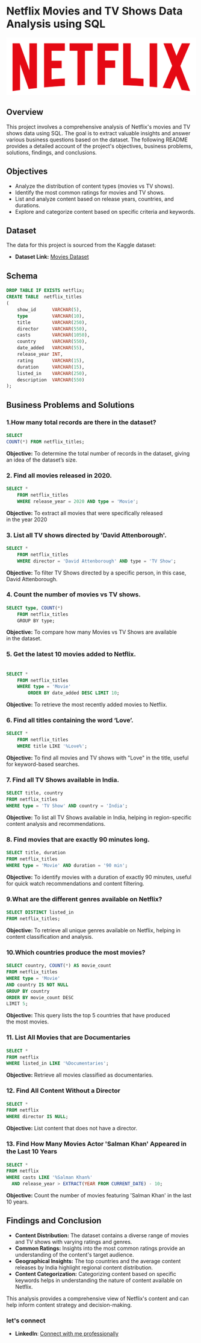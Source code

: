 # Netflix Movies and TV Shows Data Analysis using SQL
![Netflix ](https://github.com/Manikandan-V-26/Netflix_sql_project/blob/main/logo.png)

## Overview
This project involves a comprehensive analysis of Netflix's movies and TV shows data using SQL. The goal is to extract valuable insights and answer various business questions based on the dataset. The following README provides a detailed account of the project's objectives, business problems, solutions, findings, and conclusions.

## Objectives

- Analyze the distribution of content types (movies vs TV shows).
- Identify the most common ratings for movies and TV shows.
- List and analyze content based on release years, countries, and durations.
- Explore and categorize content based on specific criteria and keywords.

## Dataset

The data for this project is sourced from the Kaggle dataset:

- **Dataset Link:** [Movies Dataset](https://www.kaggle.com/datasets/shivamb/netflix-shows?resource=download)

## Schema

```sql
DROP TABLE IF EXISTS netflix;
CREATE TABLE  netflix_titles
(
    show_id      VARCHAR(5),
    type         VARCHAR(10),
    title        VARCHAR(250),
    director     VARCHAR(550),
    casts        VARCHAR(1050),
    country      VARCHAR(550),
    date_added   VARCHAR(55),
    release_year INT,
    rating       VARCHAR(15),
    duration     VARCHAR(15),
    listed_in    VARCHAR(250),
    description  VARCHAR(550)
);
```

## Business Problems and Solutions

### 1.How many total records are there in the dataset?

```sql
SELECT
COUNT(*) FROM netflix_titles;
```

**Objective:** To determine the total number of records in the dataset, giving an idea of the dataset’s size.

### 2.  Find all movies released in 2020.

```sql
SELECT * 
	FROM netflix_titles 
	WHERE release_year = 2020 AND type = 'Movie';
```

**Objective:** To extract all movies that were specifically released in the year 2020

### 3. List all TV shows directed by 'David Attenborough'.

```sql
SELECT * 
	FROM netflix_titles 
	WHERE director = 'David Attenborough' AND type = 'TV Show';
```

**Objective:** To filter TV Shows directed by a specific person, in this case, David Attenborough.

### 4.  Count the number of movies vs TV shows.

```sql
SELECT type, COUNT(*) 
	FROM netflix_titles 
	GROUP BY type;
```

**Objective:** To compare how many Movies vs TV Shows are available in the dataset.

### 5. Get the latest 10 movies added to Netflix.

```sql

SELECT *
	FROM netflix_titles 
	WHERE type = 'Movie'  
        ORDER BY date_added DESC LIMIT 10;
```

**Objective:** To retrieve the most recently added movies to Netflix.

### 6. Find all titles containing the word ‘Love’.

```sql
SELECT * 
	FROM netflix_titles 
	WHERE title LIKE '%Love%';
```

**Objective:** To find all movies and TV shows with "Love" in the title, useful for keyword-based searches.

### 7. Find all TV Shows available in India.

```sql
SELECT title, country
FROM netflix_titles
WHERE type = 'TV Show' AND country = 'India';
```

**Objective:** To list all TV Shows available in India, helping in region-specific content analysis and recommendations.

### 8.  Find movies that are exactly 90 minutes long.

```sql
SELECT title, duration
FROM netflix_titles
WHERE type = 'Movie' AND duration = '90 min';
```

**Objective:** To identify movies with a duration of exactly 90 minutes, useful for quick watch recommendations and content filtering.

### 9.What are the different genres available on Netflix?

```sql
SELECT DISTINCT listed_in
FROM netflix_titles;
```

**Objective:** To retrieve all unique genres available on Netflix, helping in content classification and analysis.

### 10.Which countries produce the most movies?

```sql
SELECT country, COUNT(*) AS movie_count  
FROM netflix_titles  
WHERE type = 'Movie'  
AND country IS NOT NULL  
GROUP BY country  
ORDER BY movie_count DESC  
LIMIT 5;
```

**Objective:** This query lists the top 5 countries that have produced the most movies.


### 11. List All Movies that are Documentaries

```sql
SELECT * 
FROM netflix
WHERE listed_in LIKE '%Documentaries';
```

**Objective:** Retrieve all movies classified as documentaries.

### 12. Find All Content Without a Director

```sql
SELECT * 
FROM netflix
WHERE director IS NULL;
```

**Objective:** List content that does not have a director.

### 13. Find How Many Movies Actor 'Salman Khan' Appeared in the Last 10 Years

```sql
SELECT * 
FROM netflix
WHERE casts LIKE '%Salman Khan%'
  AND release_year > EXTRACT(YEAR FROM CURRENT_DATE) - 10;
```

**Objective:** Count the number of movies featuring 'Salman Khan' in the last 10 years.

## Findings and Conclusion

- **Content Distribution:** The dataset contains a diverse range of movies and TV shows with varying ratings and genres.
- **Common Ratings:** Insights into the most common ratings provide an understanding of the content's target audience.
- **Geographical Insights:** The top countries and the average content releases by India highlight regional content distribution.
- **Content Categorization:** Categorizing content based on specific keywords helps in understanding the nature of content available on Netflix.

This analysis provides a comprehensive view of Netflix's content and can help inform content strategy and decision-making.

### let's connect 
- **LinkedIn**: [Connect with me professionally]()



